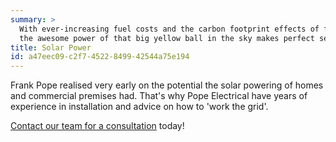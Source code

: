 ```yaml
---
summary: >
  With ever-increasing fuel costs and the carbon footprint effects of fossil fuel burning, harnessing
  the awesome power of that big yellow ball in the sky makes perfect sense.
title: Solar Power
id: a47eec09-c2f7-4522-8499-42544a75e194
---
```

Frank Pope realised very early on the potential the solar powering of homes and commercial premises had.  That's why Pope Electrical have years of experience in installation and advice on how to 'work the grid'.

[Contact our team for a consultation](/contact) today!